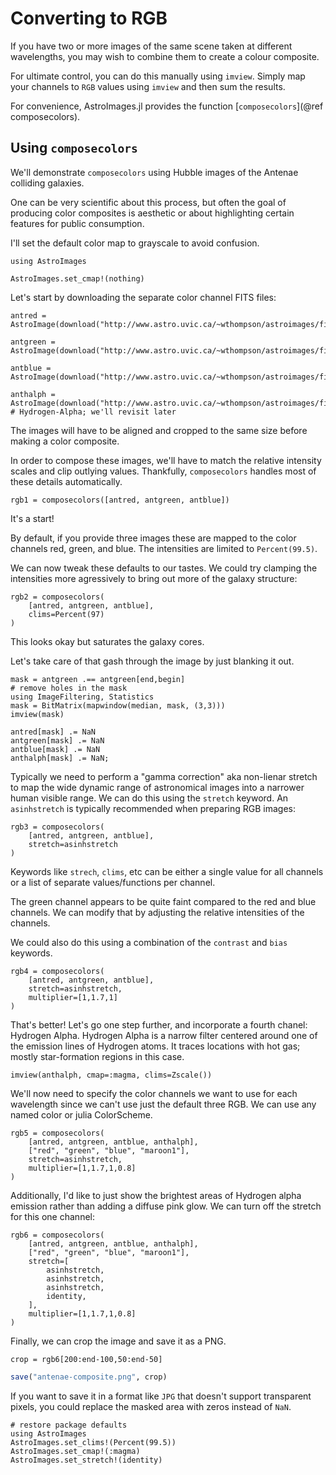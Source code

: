# Converting to RGB
If you have two or more images of the same scene taken at different wavelengths, you may wish to combine them to create a colour composite.

For ultimate control, you can do this manually using `imview`. Simply map your channels to `RGB` values using `imview` and then sum the results.

For convenience, AstroImages.jl provides the function [`composecolors`](@ref composecolors).


## Using `composecolors`

We'll demonstrate `composecolors` using Hubble images of the Antenae colliding galaxies.

One can be very scientific about this process, but often the goal of producing color composites is aesthetic or about highlighting certain features for public consumption.

I'll set the default color map to grayscale to avoid confusion.
```@example 1
using AstroImages

AstroImages.set_cmap!(nothing)
```

Let's start by downloading the separate color channel FITS files:
```@example 1
antred = AstroImage(download("http://www.astro.uvic.ca/~wthompson/astroimages/fits/antenae/red.fits"))
```
```@example 1
antgreen = AstroImage(download("http://www.astro.uvic.ca/~wthompson/astroimages/fits/antenae/green.fits"))
```
```@example 1
antblue = AstroImage(download("http://www.astro.uvic.ca/~wthompson/astroimages/fits/antenae/blue.fits"))
```

```@example 1
anthalph = AstroImage(download("http://www.astro.uvic.ca/~wthompson/astroimages/fits/antenae/hydrogen.fits")); # Hydrogen-Alpha; we'll revisit later
```

The images will have to be aligned and cropped to the same size before making a color composite.

In order to compose these images, we'll have to match the relative intensity scales and clip outlying values.
Thankfully, `composecolors` handles most of these details automatically.

```@example 1
rgb1 = composecolors([antred, antgreen, antblue])
```
It's a start!

By default, if you provide three images these are mapped to the color channels red, green, and blue.
The intensities are limited to `Percent(99.5)`.

We can now tweak these defaults to our tastes.
We could try clamping the intensities more agressively to bring out more of the galaxy structure:
```@example 1
rgb2 = composecolors(
    [antred, antgreen, antblue],
    clims=Percent(97)
)
```
This looks okay but saturates the galaxy cores.

Let's take care of that gash through the image by just blanking it out.
```@example 1
mask = antgreen .== antgreen[end,begin]
# remove holes in the mask
using ImageFiltering, Statistics
mask = BitMatrix(mapwindow(median, mask, (3,3)))
imview(mask)
```

```@example 1
antred[mask] .= NaN
antgreen[mask] .= NaN
antblue[mask] .= NaN
anthalph[mask] .= NaN;
```

Typically we need to perform a "gamma correction" aka non-lienar stretch to map the wide dynamic range of astronomical images into a narrower human visible range. We can do this using the `stretch` keyword. An `asinhstretch` is typically recommended when preparing RGB images:
```@example 1
rgb3 = composecolors(
    [antred, antgreen, antblue],
    stretch=asinhstretch
)
```

Keywords like `strech`, `clims`, etc can be either a single value for all channels or a list of separate values/functions per channel.

The green channel appears to be quite faint compared to the red and blue channels. We can modify that by adjusting the relative intensities of the channels.

We could also do this using a combination of the `contrast` and `bias` keywords.

```@example 1
rgb4 = composecolors(
    [antred, antgreen, antblue],
    stretch=asinhstretch,
    multiplier=[1,1.7,1]
)
```

That's better! Let's go one step further, and incorporate a fourth chanel: Hydrogen Alpha. Hydrogen Alpha is a narrow filter centered around one of the emission lines of Hydrogen atoms. It traces locations with hot gas; mostly star-formation regions in this case.

```@example 1
imview(anthalph, cmap=:magma, clims=Zscale())
```

We'll now need to specify the color channels we want to use for each wavelength since we can't use just the default three RGB.
We can use any named color or julia ColorScheme.

```@example 1
rgb5 = composecolors(
    [antred, antgreen, antblue, anthalph],
    ["red", "green", "blue", "maroon1"],
    stretch=asinhstretch,
    multiplier=[1,1.7,1,0.8]
)
```

Additionally, I'd like to just show the brightest areas of Hydrogen alpha emission rather than adding a diffuse pink glow. We can turn off the stretch for this one channel:
```@example 1
rgb6 = composecolors(
    [antred, antgreen, antblue, anthalph],
    ["red", "green", "blue", "maroon1"],
    stretch=[
        asinhstretch,
        asinhstretch,
        asinhstretch,
        identity,
    ],
    multiplier=[1,1.7,1,0.8]
)
```


Finally, we can crop the image and save it as a PNG.
```@example 1
crop = rgb6[200:end-100,50:end-50]
```
```julia
save("antenae-composite.png", crop)
```

If you want to save it in a format like `JPG` that doesn't support transparent pixels, you could replace the masked area with zeros instead of `NaN`.


```@setup 1
# restore package defaults
using AstroImages
AstroImages.set_clims!(Percent(99.5))
AstroImages.set_cmap!(:magma)
AstroImages.set_stretch!(identity)
```
